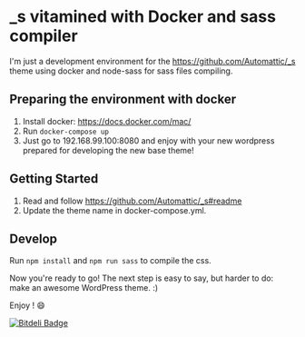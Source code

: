 _s vitamined with Docker and sass compiler
===

I'm just a development environment for the https://github.com/Automattic/_s theme using docker and node-sass for sass files compiling.

Preparing the environment with docker
---------------

1. Install docker: https://docs.docker.com/mac/
2. Run `docker-compose up`
3. Just go to 192.168.99.100:8080 and enjoy with your new wordpress prepared for developing the new base theme!

Getting Started
---------------

1. Read and follow https://github.com/Automattic/_s#readme
2. Update the theme name in docker-compose.yml.

Develop
---------------

Run `npm install` and `npm run sass` to compile the css.

Now you're ready to go! The next step is easy to say, but harder to do: make an awesome WordPress theme. :)

Enjoy ! 😄


[![Bitdeli Badge](https://d2weczhvl823v0.cloudfront.net/j8seangel/_s-vitamined/trend.png)](https://bitdeli.com/free "Bitdeli Badge")


